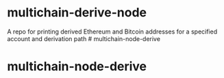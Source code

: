 # multichain-derive-node

A repo for printing derived Ethereum and Bitcoin addresses for a specified account and derivation path # multichain-node-derive
# multichain-node-derive
